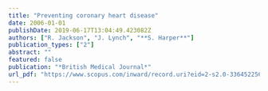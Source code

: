 ```yaml
---
title: "Preventing coronary heart disease"
date: 2006-01-01
publishDate: 2019-06-17T13:04:49.423082Z
authors: ["R. Jackson", "J. Lynch", "**S. Harper**"]
publication_types: ["2"]
abstract: ""
featured: false
publication: "*British Medical Journal*"
url_pdf: "https://www.scopus.com/inward/record.uri?eid=2-s2.0-33645225620&partnerID=40&md5=df7184e424d4fc0f253f3893efd70412"
---
```


